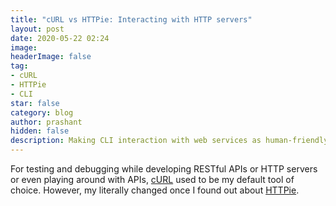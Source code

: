 ```yaml
---
title: "cURL vs HTTPie: Interacting with HTTP servers"
layout: post
date: 2020-05-22 02:24
image: 
headerImage: false
tag:
- cURL
- HTTPie
- CLI
star: false
category: blog
author: prashant
hidden: false
description: Making CLI interaction with web services as human-friendly as possible.
---
```


For testing and debugging while developing RESTful APIs or HTTP servers or even playing around with APIs, [cURL](https://github.com/curl/curl) used to be my default tool of choice. However, my literally changed once I found out about [HTTPie](https://github.com/jakubroztocil/httpie).
